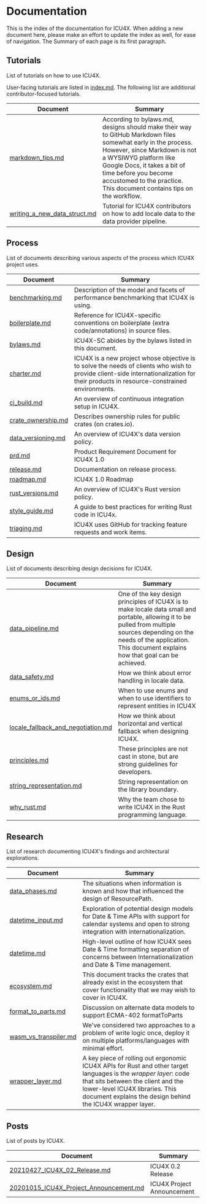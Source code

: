 Documentation
=============

This is the index of the documentation for ICU4X.  When adding a new document
here, please make an effort to update the index as well, for ease of
navigation.  The Summary of each page is its first paragraph.

## Tutorials

List of tutorials on how to use ICU4X.

User-facing tutorials are listed in [index.md](tutorials/index.md). The following list are additional contributor-focused tutorials.

Document | Summary
---------|---------
[markdown_tips.md](process/markdown_tips.md) | According to bylaws.md, designs should make their way to GitHub Markdown files somewhat early in the process. However, since Markdown is not a WYSIWYG platform like Google Docs, it takes a bit of time before you become accustomed to the practice. This document contains tips on the workflow.
[writing_a_new_data_struct.md](process/writing_a_new_data_struct.md) | Tutorial for ICU4X contributors on how to add locale data to the data provider pipeline.

## Process

List of documents describing various aspects of the process which ICU4X project uses.

Document | Summary
---------|---------
[benchmarking.md](process/benchmarking.md) | Description of the model and facets of performance benchmarking that ICU4X is using.
[boilerplate.md](process/boilerplate.md) | Reference for ICU4X-specific conventions on boilerplate (extra code/annotations) in source files.
[bylaws.md](process/bylaws.md) | ICU4X-SC abides by the bylaws listed in this document.
[charter.md](process/charter.md) | ICU4X is a new project whose objective is to solve the needs of clients who wish to provide client-side internationalization for their products in resource-constrained environments.
[ci_build.md](process/ci_build.md) | An overview of continuous integration setup in ICU4X.
[crate_ownership.md](process/crate_ownership.md) | Describes ownership rules for public crates (on crates.io).
[data_versioning.md](process/data_versioning.md) | An overview of ICU4X's data version policy.
[prd.md](process/prd.md) | Product Requirement Document for ICU4X 1.0
[release.md](process/release.md) | Documentation on release process.
[roadmap.md](process/roadmap.md) | ICU4X 1.0 Roadmap
[rust_versions.md](process/rust_versions.md) | An overview of ICU4X's Rust version policy.
[style_guide.md](process/style_guide.md) | A guide to best practices for writing Rust code in ICU4x.
[triaging.md](process/triaging.md) | ICU4X uses GitHub for tracking feature requests and work items.

## Design

List of documents describing design decisions for ICU4X.

Document | Summary
---------|---------
[data_pipeline.md](design/data_pipeline.md) | One of the key design principles of ICU4X is to make locale data small and portable, allowing it to be pulled from multiple sources depending on the needs of the application. This document explains how that goal can be achieved.
[data_safety.md](design/data_safety.md) | How we think about error handling in locale data.
[enums_or_ids.md](design/enums_or_ids.md) | When to use enums and when to use identifiers to represent entities in ICU4X
[locale_fallback_and_negotiation.md](design/locale_fallback_and_negotiation.md) | How we think about horizontal and vertical fallback when designing ICU4X.
[principles.md](design/principles.md) | These principles are not cast in stone, but are strong guidelines for developers.
[string_representation.md](design/string_representation.md) | String representation on the library boundary.
[why_rust.md](design/why_rust.md) | Why the team chose to write ICU4X in the Rust programming language.

## Research

List of research documenting ICU4X's findings and architectural explorations.

Document | Summary
---------|---------
[data_phases.md](research/data_phases.md) | The situations when information is known and how that influenced the design of ResourcePath.
[datetime_input.md](research/datetime_input.md) | Exploration of potential design models for Date & Time APIs with support for calendar systems and open to strong integration with internationalization.
[datetime.md](research/datetime.md) | High-level outline of how ICU4X sees Date & Time formatting separation of concerns between Internationalization and Date & Time management.
[ecosystem.md](research/ecosystem.md) | This document tracks the crates that already exist in the ecosystem that cover functionality that we may wish to cover in ICU4X.
[format_to_parts.md](research/format_to_parts.md) | Discussion on alternate data models to support ECMA-402 formatToParts
[wasm_vs_transpiler.md](research/wasm_vs_transpiler.md) | We've considered two approaches to a problem of write logic once, deploy it on multiple platforms/languages with minimal effort.
[wrapper_layer.md](research/wrapper_layer.md) | A key piece of rolling out ergonomic ICU4X APIs for Rust and other target languages is the *wrapper layer*: code that sits between the client and the lower-level ICU4X libraries.  This document explains the design behind the ICU4X wrapper layer.

## Posts

List of posts by ICU4X.

Document | Summary
---------|---------
[20210427_ICU4X_02_Release.md](posts/20210427_ICU4X_02_Release.md) | ICU4X 0.2 Release
[20201015_ICU4X_Project_Announcement.md](posts/20201015_ICU4X_Project_Announcement.md) | ICU4X Project Announcement
